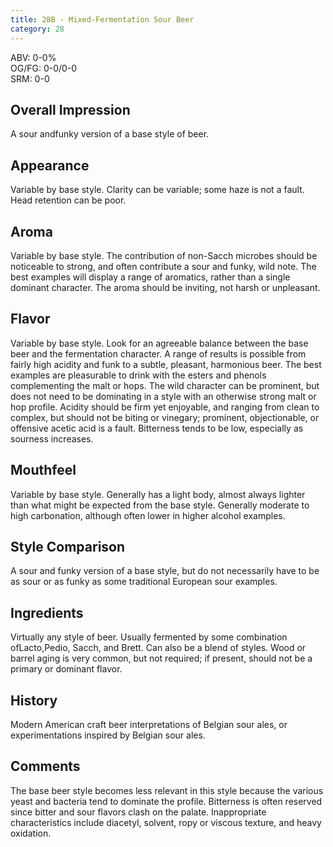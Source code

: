 ```yaml
---
title: 28B - Mixed-Fermentation Sour Beer
category: 28
---
```


ABV: 0-0%  
OG/FG: 0-0/0-0  
SRM: 0-0  

## Overall Impression
A sour andfunky version of a base style of beer.

## Appearance
Variable by base style. Clarity can be variable; some haze is not a fault. Head retention can be poor.

## Aroma
Variable by base style. The contribution of non-Sacch microbes should be noticeable to strong, and often contribute a sour and funky, wild note. The best examples will display a range of aromatics, rather than a single dominant character. The aroma should be inviting, not harsh or unpleasant.

## Flavor
Variable by base style. Look for an agreeable balance between the base beer and the fermentation character. A range of results is possible from fairly high acidity and funk to a subtle, pleasant, harmonious beer. The best examples are pleasurable to drink with the esters and phenols complementing the malt or hops. The wild character can be prominent, but does not need to be dominating in a style with an otherwise strong malt or hop profile. Acidity should be firm yet enjoyable, and ranging from clean to complex, but should not be biting or vinegary; prominent, objectionable, or offensive acetic acid is a fault. Bitterness tends to be low, especially as sourness increases.

## Mouthfeel
Variable by base style. Generally has a light body, almost always lighter than what might be expected from the base style. Generally moderate to high carbonation, although often lower in higher alcohol examples.

## Style Comparison
A sour and funky version of a base style, but do not necessarily have to be as sour or as funky as some traditional European sour examples.

## Ingredients
Virtually any style of beer. Usually fermented by some combination ofLacto,Pedio, Sacch, and Brett. Can also be a blend of styles. Wood or barrel aging is very common, but not required; if present, should not be a primary or dominant flavor.

## History
Modern American craft beer interpretations of Belgian sour ales, or experimentations inspired by Belgian sour ales.

## Comments
The base beer style becomes less relevant in this style because the various yeast and bacteria tend to dominate the profile. Bitterness is often reserved since bitter and sour flavors clash on the palate. Inappropriate characteristics include diacetyl, solvent, ropy or viscous texture, and heavy oxidation.